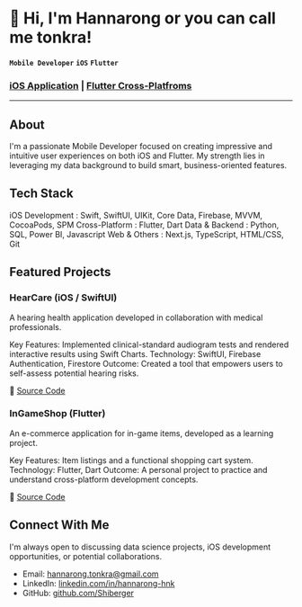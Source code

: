 # 👋 Hi, I'm Hannarong or you can call me tonkra!

**`Mobile Developer`** **`iOS`** **`Flutter`**

### **[iOS Application](https://github.com/Shiberger/hanna-iOS-Dev-Portfolio)** | **[Flutter Cross-Platfroms](https://github.com/Shiberger/hanna-DataAnalyst-Portfolio)**

---

## About
I'm a passionate Mobile Developer focused on creating impressive and intuitive user experiences on both iOS and Flutter. My strength lies in leveraging my data background to build smart, business-oriented features.

## Tech Stack

iOS Development : Swift, SwiftUI, UIKit, Core Data, Firebase, MVVM, CocoaPods, SPM
Cross-Platform : Flutter, Dart
Data & Backend : Python, SQL, Power BI, Javascript
Web & Others : Next.js, TypeScript, HTML/CSS, Git

## Featured Projects

### HearCare (iOS / SwiftUI)
A hearing health application developed in collaboration with medical professionals.

Key Features: Implemented clinical-standard audiogram tests and rendered interactive results using Swift Charts.
Technology: SwiftUI, Firebase Authentication, Firestore
Outcome: Created a tool that empowers users to self-assess potential hearing risks.

🔗 [Source Code](https://github.com/Shiberger/HearCareApp)

### InGameShop (Flutter)
An e-commerce application for in-game items, developed as a learning project.

Key Features: Item listings and a functional shopping cart system.
Technology: Flutter, Dart
Outcome: A personal project to practice and understand cross-platform development concepts.

🔗 [Source Code](https://github.com/Shiberger/InGameShop)

## Connect With Me

I'm always open to discussing data science projects, iOS development opportunities, or potential collaborations.

- Email: hannarong.tonkra@gmail.com
- LinkedIn: [linkedin.com/in/hannarong-hnk](https://linkedin.com/in/hannarong-hnk)
- GitHub: [github.com/Shiberger](https://github.com/Shiberger)

